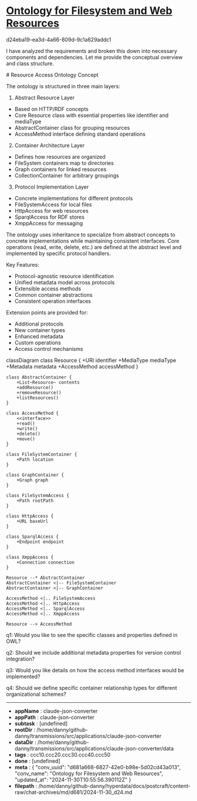 # [Ontology for Filesystem and Web Resources](https://claude.ai/chat/d681a668-6827-42e0-b98e-5d02cd43a013)

d24eba19-ea3d-4a66-809d-9c1a629addc1

 I have analyzed the requirements and broken this down into necessary components and dependencies. Let me provide the conceptual overview and class structure.



<antArtifact identifier="resource-ontology-concept" type="text/markdown" title="Resource Access Ontology Concept">
# Resource Access Ontology Concept

The ontology is structured in three main layers:

1. Abstract Resource Layer
- Based on HTTP/RDF concepts
- Core Resource class with essential properties like identifier and mediaType
- AbstractContainer class for grouping resources
- AccessMethod interface defining standard operations

2. Container Architecture Layer
- Defines how resources are organized
- FileSystem containers map to directories
- Graph containers for linked resources
- CollectionContainer for arbitrary groupings

3. Protocol Implementation Layer 
- Concrete implementations for different protocols
- FileSystemAccess for local files
- HttpAccess for web resources
- SparqlAccess for RDF stores
- XmppAccess for messaging

The ontology uses inheritance to specialize from abstract concepts to concrete implementations while maintaining consistent interfaces. Core operations (read, write, delete, etc.) are defined at the abstract level and implemented by specific protocol handlers.

Key Features:
- Protocol-agnostic resource identification
- Unified metadata model across protocols
- Extensible access methods
- Common container abstractions
- Consistent operation interfaces

Extension points are provided for:
- Additional protocols
- New container types  
- Enhanced metadata
- Custom operations
- Access control mechanisms
</antArtifact>



<antArtifact identifier="resource-ontology-classes" type="application/vnd.ant.mermaid" title="Resource Access Ontology Class Diagram">
classDiagram
    class Resource {
        +URI identifier
        +MediaType mediaType
        +Metadata metadata
        +AccessMethod accessMethod
    }

    class AbstractContainer {
        +List~Resource~ contents
        +addResource()
        +removeResource()
        +listResources()
    }

    class AccessMethod {
        <<interface>>
        +read()
        +write()
        +delete()
        +move()
    }

    class FileSystemContainer {
        +Path location
    }

    class GraphContainer {
        +Graph graph
    }

    class FileSystemAccess {
        +Path rootPath
    }

    class HttpAccess {
        +URL baseUrl
    }

    class SparqlAccess {
        +Endpoint endpoint
    }

    class XmppAccess {
        +Connection connection
    }

    Resource --* AbstractContainer
    AbstractContainer <|-- FileSystemContainer
    AbstractContainer <|-- GraphContainer
    
    AccessMethod <|.. FileSystemAccess
    AccessMethod <|.. HttpAccess  
    AccessMethod <|.. SparqlAccess
    AccessMethod <|.. XmppAccess

    Resource --> AccessMethod
</antArtifact>

q1: Would you like to see the specific classes and properties defined in OWL?

q2: Should we include additional metadata properties for version control integration?

q3: Would you like details on how the access method interfaces would be implemented?

q4: Should we define specific container relationship types for different organizational schemes?

---

* **appName** : claude-json-converter
* **appPath** : claude-json-converter
* **subtask** : [undefined]
* **rootDir** : /home/danny/github-danny/transmissions/src/applications/claude-json-converter
* **dataDir** : /home/danny/github-danny/transmissions/src/applications/claude-json-converter/data
* **tags** : ccc10.ccc20.ccc30.ccc40.ccc50
* **done** : [undefined]
* **meta** : {
  "conv_uuid": "d681a668-6827-42e0-b98e-5d02cd43a013",
  "conv_name": "Ontology for Filesystem and Web Resources",
  "updated_at": "2024-11-30T10:55:56.390112Z"
}
* **filepath** : /home/danny/github-danny/hyperdata/docs/postcraft/content-raw/chat-archives/md/d681/2024-11-30_d24.md